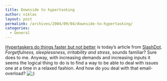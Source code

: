 ```yaml
---
title: Downside to hypertasking
author: niklas
layout: post
permalink: /archives/2004/09/04/downside-to-hypertasking/
categories:
  - General
---
```

<a href="http://www.azcentral.com/news/articles/0904hypertasking04.html" class="broken_link">Hypertaskers do things faster but not better</a> is today&#8217;s article from [SlashDot][1]. *Forgetfulness, sleeplessness, irritability and stress*, sounds familiar? Sure does to me. Anyway, with increasing demands and increasing inputs it seems the logical thing to do is to find a way to be able to deal with issues one at a time in a relaxed fashion. And how do you deal with that email-overload? <img src='http://blog.saers.com/wp-includes/images/smilies/icon_wink.gif' alt=';)' class='wp-smiley' />

 [1]: http://slashdot.org
